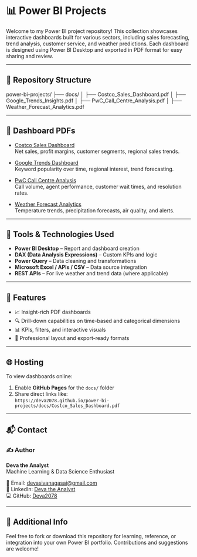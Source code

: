 # 📊 Power BI Projects

Welcome to my Power BI project repository! This collection showcases interactive dashboards built for various sectors, including sales forecasting, trend analysis, customer service, and weather predictions. Each dashboard is designed using Power BI Desktop and exported in PDF format for easy sharing and review.

---

## 📁 Repository Structure

power-bi-projects/
├── docs/
│ ├── Costco_Sales_Dashboard.pdf
│ ├── Google_Trends_Insights.pdf
│ ├── PwC_Call_Centre_Analysis.pdf
│ ├── Weather_Forecast_Analytics.pdf


---

## 📄 Dashboard PDFs

- [Costco Sales Dashboard](docs/costco_design.pdf)  
  Net sales, profit margins, customer segments, regional sales trends.

- [Google Trends Dashboard](docs/G'Trends.pdf)  
  Keyword popularity over time, regional interest, trend forecasting.

- [PwC Call Centre Analysis](docs/PWC.pdf)  
  Call volume, agent performance, customer wait times, and resolution rates.

- [Weather Forecast Analytics](docs/Weather_Report.pdf)  
  Temperature trends, precipitation forecasts, air quality, and alerts.

---

## 🧰 Tools & Technologies Used

- **Power BI Desktop** – Report and dashboard creation  
- **DAX (Data Analysis Expressions)** – Custom KPIs and logic  
- **Power Query** – Data cleaning and transformations  
- **Microsoft Excel / APIs / CSV** – Data source integration  
- **REST APIs** – For live weather and trend data (where applicable)

---

## 📌 Features

- 📈 Insight-rich PDF dashboards  
- 🔍 Drill-down capabilities on time-based and categorical dimensions  
- 📊 KPIs, filters, and interactive visuals  
- 🎨 Professional layout and export-ready formats

---

## 🌐 Hosting

To view dashboards online:

1. Enable **GitHub Pages** for the `docs/` folder
2. Share direct links like:  
   `https://deva2078.github.io/power-bi-projects/docs/Costco_Sales_Dashboard.pdf`

---

## 📬 Contact

<h3>✍️ Author</h3>
<p><strong>Deva the Analyst</strong><br>
Machine Learning & Data Science Enthusiast</p>
<p>📧 Email: <a href="mailto:devasivanagasai@gmail.com">devasivanagasai@gmail.com</a><br>
🔗 LinkedIn: <a href="https://www.linkedin.com/in/deva-siva-naga-sai-boddu-841984228/" target="_blank">Deva the Analyst</a><br>
💻 GitHub: <a href="https://github.com/Deva2078" target="_blank">Deva2078</a></p>

---

## 📎 Additional Info

Feel free to fork or download this repository for learning, reference, or integration into your own Power BI portfolio. Contributions and suggestions are welcome!
